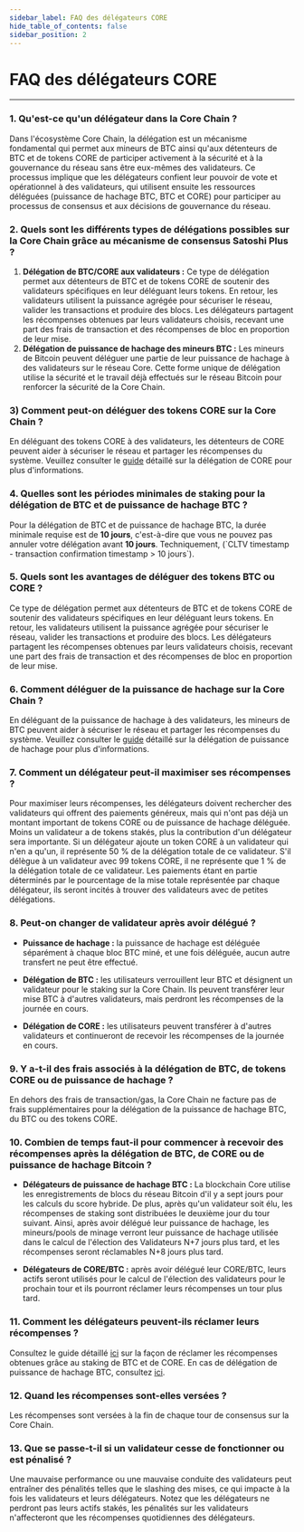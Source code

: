 ```yaml
---
sidebar_label: FAQ des délégateurs CORE
hide_table_of_contents: false
sidebar_position: 2
---
```


# FAQ des délégateurs CORE

---

### 1. Qu'est-ce qu'un délégateur dans la Core Chain ?

Dans l'écosystème Core Chain, la délégation est un mécanisme fondamental qui permet aux mineurs de BTC ainsi qu'aux détenteurs de BTC et de tokens CORE de participer activement à la sécurité et à la gouvernance du réseau sans être eux-mêmes des validateurs. Ce processus implique que les délégateurs confient leur pouvoir de vote et opérationnel à des validateurs, qui utilisent ensuite les ressources déléguées (puissance de hachage BTC, BTC et CORE) pour participer au processus de consensus et aux décisions de gouvernance du réseau.

### 2. Quels sont les différents types de délégations possibles sur la Core Chain grâce au mécanisme de consensus Satoshi Plus ?

1. **Délégation de BTC/CORE aux validateurs :** Ce type de délégation permet aux détenteurs de BTC et de tokens CORE de soutenir des validateurs spécifiques en leur déléguant leurs tokens. En retour, les validateurs utilisent la puissance agrégée pour sécuriser le réseau, valider les transactions et produire des blocs. Les délégateurs partagent les récompenses obtenues par leurs validateurs choisis, recevant une part des frais de transaction et des récompenses de bloc en proportion de leur mise.
2. **Délégation de puissance de hachage des mineurs BTC :** Les mineurs de Bitcoin peuvent déléguer une partie de leur puissance de hachage à des validateurs sur le réseau Core. Cette forme unique de délégation utilise la sécurité et le travail déjà effectués sur le réseau Bitcoin pour renforcer la sécurité de la Core Chain.

### 3) Comment peut-on déléguer des tokens CORE sur la Core Chain ?

En déléguant des tokens CORE à des validateurs, les détenteurs de CORE peuvent aider à sécuriser le réseau et partager les récompenses du système. Veuillez consulter le [guide](../stake-and-delegate/delegating-core) détaillé sur la délégation de CORE pour plus d'informations.

### 4. Quelles sont les périodes minimales de staking pour la délégation de BTC et de puissance de hachage BTC ?

Pour la délégation de BTC et de puissance de hachage BTC, la durée minimale requise est de **10 jours**, c'est-à-dire que vous ne pouvez pas annuler votre délégation avant **10 jours**. Techniquement, (\`CLTV timestamp - transaction confirmation timestamp > 10 jours\`).

### 5. Quels sont les avantages de déléguer des tokens BTC ou CORE ?

Ce type de délégation permet aux détenteurs de BTC et de tokens CORE de soutenir des validateurs spécifiques en leur déléguant leurs tokens. En retour, les validateurs utilisent la puissance agrégée pour sécuriser le réseau, valider les transactions et produire des blocs. Les délégateurs partagent les récompenses obtenues par leurs validateurs choisis, recevant une part des frais de transaction et des récompenses de bloc en proportion de leur mise.

### 6. Comment déléguer de la puissance de hachage sur la Core Chain ?

En déléguant de la puissance de hachage à des validateurs, les mineurs de BTC peuvent aider à sécuriser le réseau et partager les récompenses du système. Veuillez consulter le [guide](../stake-and-delegate/delegating-hash) détaillé sur la délégation de puissance de hachage pour plus d'informations.

### 7. Comment un délégateur peut-il maximiser ses récompenses ?

Pour maximiser leurs récompenses, les délégateurs doivent rechercher des validateurs qui offrent des paiements généreux, mais qui n'ont pas déjà un montant important de tokens CORE ou de puissance de hachage déléguée. Moins un validateur a de tokens stakés, plus la contribution d'un délégateur sera importante. Si un délégateur ajoute un token CORE à un validateur qui n'en a qu'un, il représente 50 % de la délégation totale de ce validateur. S'il délègue à un validateur avec 99 tokens CORE, il ne représente que 1 % de la délégation totale de ce validateur. Les paiements étant en partie déterminés par le pourcentage de la mise totale représentée par chaque délégateur, ils seront incités à trouver des validateurs avec de petites délégations.

### 8. Peut-on changer de validateur après avoir délégué ?

- **Puissance de hachage :** la puissance de hachage est déléguée séparément à chaque bloc BTC miné, et une fois déléguée, aucun autre transfert ne peut être effectué.

- **Délégation de BTC :** les utilisateurs verrouillent leur BTC et désignent un validateur pour le staking sur la Core Chain. Ils peuvent transférer leur mise BTC à d'autres validateurs, mais perdront les récompenses de la journée en cours.

- **Délégation de CORE :** les utilisateurs peuvent transférer à d'autres validateurs et continueront de recevoir les récompenses de la journée en cours.

<!-- ### 9. How to un-delegate my CORE tokens?

### 10. How to un-delegate my Bitcoin Hash Power? -->

### 9. Y a-t-il des frais associés à la délégation de BTC, de tokens CORE ou de puissance de hachage ?

En dehors des frais de transaction/gas, la Core Chain ne facture pas de frais supplémentaires pour la délégation de la puissance de hachage BTC, du BTC ou des tokens CORE.

### 10. Combien de temps faut-il pour commencer à recevoir des récompenses après la délégation de BTC, de CORE ou de puissance de hachage Bitcoin ?

- **Délégateurs de puissance de hachage BTC :** La blockchain Core utilise les enregistrements de blocs du réseau Bitcoin d'il y a sept jours pour les calculs du score hybride. De plus, après qu'un validateur soit élu, les récompenses de staking sont distribuées le deuxième jour du tour suivant. Ainsi, après avoir délégué leur puissance de hachage, les mineurs/pools de minage verront leur puissance de hachage utilisée dans le calcul de l'élection des Validateurs N+7 jours plus tard, et les récompenses seront réclamables N+8 jours plus tard.

- **Délégateurs de CORE/BTC :** après avoir délégué leur CORE/BTC, leurs actifs seront utilisés pour le calcul de l'élection des validateurs pour le prochain tour et ils pourront réclamer leurs récompenses un tour plus tard.

### 11. Comment les délégateurs peuvent-ils réclamer leurs récompenses ?

Consultez le guide détaillé [ici](../stake-and-delegate/delegating-core#claiming-rewards) sur la façon de réclamer les récompenses obtenues grâce au staking de BTC et de CORE. En cas de délégation de puissance de hachage BTC, consultez [ici](../stake-and-delegate/delegating-hash#implementation).

### 12. Quand les récompenses sont-elles versées ?

Les récompenses sont versées à la fin de chaque tour de consensus sur la Core Chain.

### 13. Que se passe-t-il si un validateur cesse de fonctionner ou est pénalisé ?

Une mauvaise performance ou une mauvaise conduite des validateurs peut entraîner des pénalités telles que le slashing des mises, ce qui impacte à la fois les validateurs et leurs délégateurs. Notez que les délégateurs ne perdront pas leurs actifs stakés, les pénalités sur les validateurs n'affecteront que les récompenses quotidiennes des délégateurs.

<!-- ### 16. When can I receive my staking rewards?

### 17. When can I receive my undelegated CORE?

### 18. When can I redelegate my staked CORE? -->
